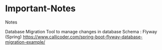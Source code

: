 # Important-Notes
Notes


Database Migration Tool to manage changes in database Schema :
  Flyway (Spring)
  https://www.callicoder.com/spring-boot-flyway-database-migration-example/
